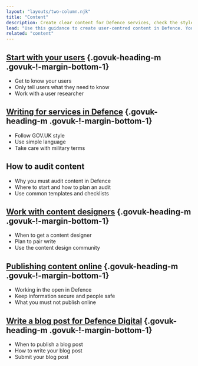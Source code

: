 ```yaml
---
layout: "layouts/two-column.njk"
title: "Content"
description: Create clear content for Defence services, check the styles you need to use and how to work with content designers."
lead: "Use this guidance to create user-centred content in Defence. You can find general guidance on GOV.UK."
related: "content"
---
```


## [Start with your users](/content/start-with-your-users/) {.govuk-heading-m .govuk-!-margin-bottom-1}

- Get to know your users
- Only tell users what they need to know
- Work with a user researcher

## [Writing for services in Defence](/content/writing-for-services-in-Defence/) {.govuk-heading-m .govuk-!-margin-bottom-1}

- Follow GOV.UK style
- Use simple language
- Take care with military terms

## How to audit content
- Why you must audit content in Defence
- Where to start and how to plan an audit
- Use common templates and checklists

## [Work with content designers](/content/work-with-content-designers) {.govuk-heading-m .govuk-!-margin-bottom-1}

- When to get a content designer
- Plan to pair write
- Use the content design community

## [Publishing content online](/content/publishing-content-online/) {.govuk-heading-m .govuk-!-margin-bottom-1}

- Working in the open in Defence
- Keep information secure and people safe
- What you must not publish online

## [Write a blog post for Defence Digital](/content/write-a-blog-post-for-Defence-Digital/) {.govuk-heading-m .govuk-!-margin-bottom-1}

- When to publish a blog post
- How to write your blog post
- Submit your blog post
